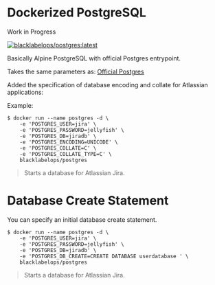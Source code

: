 # Dockerized PostgreSQL

Work in Progress

[![blacklabelops/postgres:latest](https://badge.imagelayers.io/blacklabelops/postgres:latest.svg)](https://imagelayers.io/?images=blacklabelops/postgres:latest 'blacklabelops/postgres:latest')

Basically Alpine PostgreSQL with official Postgres entrypoint.

Takes the same parameters as: [Official Postgres](https://hub.docker.com/_/postgres/)

Added the specification of database encoding and collate for Atlassian applications:

Example:

~~~~
$ docker run --name postgres -d \
    -e 'POSTGRES_USER=jira' \
    -e 'POSTGRES_PASSWORD=jellyfish' \
    -e 'POSTGRES_DB=jiradb' \
    -e 'POSTGRES_ENCODING=UNICODE' \
    -e 'POSTGRES_COLLATE=C' \
    -e 'POSTGRES_COLLATE_TYPE=C' \
    blacklabelops/postgres
~~~~

> Starts a database for Atlassian Jira.

# Database Create Statement

You can specify an initial database create statement.

~~~~
$ docker run --name postgres -d \
    -e 'POSTGRES_USER=jira' \
    -e 'POSTGRES_PASSWORD=jellyfish' \
    -e 'POSTGRES_DB=jiradb' \
    -e 'POSTGRES_DB_CREATE=CREATE DATABASE userdatabase ' \
    blacklabelops/postgres
~~~~

> Starts a database for Atlassian Jira.
